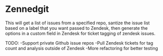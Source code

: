 # Zennedgit

This will get a list of issues from a specified repo, santize the issue list based on a label that you want passed to Zendesk,
then generate the options in a custom field in Zendesk for ticket tagging of zendesk issues.

TODO:
-Support private Github issue repos
-Pull Zendesk tickets for tag count and analysis outside of Zendesk
-More refactoring for better testing
